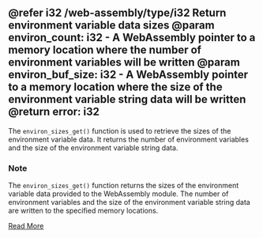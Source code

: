 @refer i32 /web-assembly/type/i32
Return environment variable data sizes
@param environ_count: i32 - A WebAssembly pointer to a memory location where the number of environment variables will be written
@param environ_buf_size: i32 - A WebAssembly pointer to a memory location where the size of the environment variable string data will be written
@return error: i32
---

The `environ_sizes_get()` function is used to retrieve the sizes of the environment variable data. It returns the number of environment variables and the size of the environment variable string data.


### Note

The `environ_sizes_get()` function returns the sizes of the environment variable data provided to the WebAssembly module. The number of environment variables and the size of the environment variable string data are written to the specified memory locations.

[Read More](https://wasix.org/docs/api-reference/wasi/environ_sizes_get)

